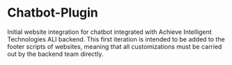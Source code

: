 # Chatbot-Plugin

Initial website integration for chatbot integrated with Achieve Intelligent Technologies ALI backend. This first iteration is intended to be added to the footer scripts of websites, meaning that all customizations must be carried out by the backend team directly.

